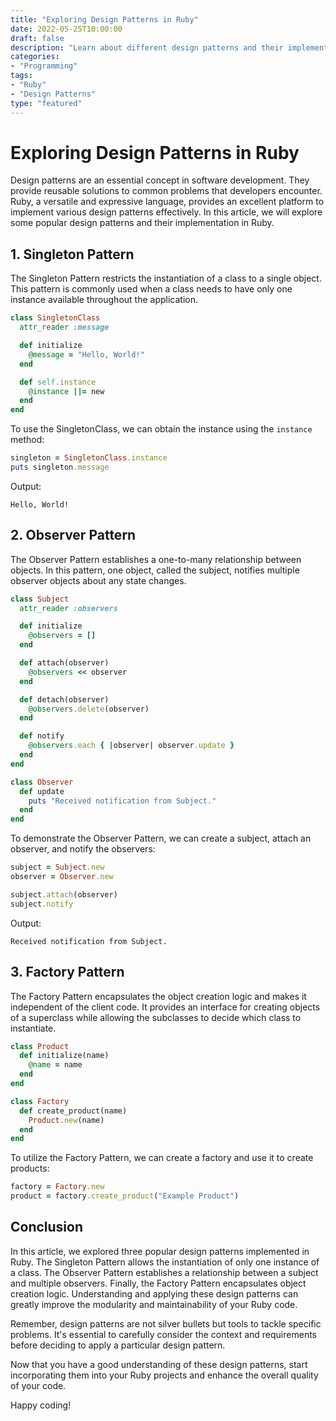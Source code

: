 ```yaml
---
title: "Exploring Design Patterns in Ruby"
date: 2022-05-25T10:00:00
draft: false
description: "Learn about different design patterns and their implementation in Ruby."
categories:
- "Programming"
tags:
- "Ruby"
- "Design Patterns"
type: "featured"
---
```


# Exploring Design Patterns in Ruby

Design patterns are an essential concept in software development. They provide reusable solutions to common problems that developers encounter. Ruby, a versatile and expressive language, provides an excellent platform to implement various design patterns effectively. In this article, we will explore some popular design patterns and their implementation in Ruby.

## 1. Singleton Pattern

The Singleton Pattern restricts the instantiation of a class to a single object. This pattern is commonly used when a class needs to have only one instance available throughout the application.

```ruby
class SingletonClass
  attr_reader :message

  def initialize
    @message = "Hello, World!"
  end

  def self.instance
    @instance ||= new
  end
end
```

To use the SingletonClass, we can obtain the instance using the `instance` method:

```ruby
singleton = SingletonClass.instance
puts singleton.message
```

Output:

```
Hello, World!
```

## 2. Observer Pattern

The Observer Pattern establishes a one-to-many relationship between objects. In this pattern, one object, called the subject, notifies multiple observer objects about any state changes.

```ruby
class Subject
  attr_reader :observers

  def initialize
    @observers = []
  end

  def attach(observer)
    @observers << observer
  end

  def detach(observer)
    @observers.delete(observer)
  end

  def notify
    @observers.each { |observer| observer.update }
  end
end

class Observer
  def update
    puts "Received notification from Subject."
  end
end
```

To demonstrate the Observer Pattern, we can create a subject, attach an observer, and notify the observers:

```ruby
subject = Subject.new
observer = Observer.new

subject.attach(observer)
subject.notify
```

Output:

```
Received notification from Subject.
```

## 3. Factory Pattern

The Factory Pattern encapsulates the object creation logic and makes it independent of the client code. It provides an interface for creating objects of a superclass while allowing the subclasses to decide which class to instantiate.

```ruby
class Product
  def initialize(name)
    @name = name
  end
end

class Factory
  def create_product(name)
    Product.new(name)
  end
end
```

To utilize the Factory Pattern, we can create a factory and use it to create products:

```ruby
factory = Factory.new
product = factory.create_product("Example Product")
```

## Conclusion

In this article, we explored three popular design patterns implemented in Ruby. The Singleton Pattern allows the instantiation of only one instance of a class. The Observer Pattern establishes a relationship between a subject and multiple observers. Finally, the Factory Pattern encapsulates object creation logic. Understanding and applying these design patterns can greatly improve the modularity and maintainability of your Ruby code.

Remember, design patterns are not silver bullets but tools to tackle specific problems. It's essential to carefully consider the context and requirements before deciding to apply a particular design pattern.

Now that you have a good understanding of these design patterns, start incorporating them into your Ruby projects and enhance the overall quality of your code.

Happy coding!

